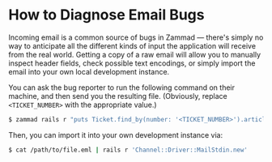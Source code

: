 # How to Diagnose Email Bugs

Incoming email is a common source of bugs in Zammad — there's simply no way to anticipate all the different kinds of input the application will receive from the real world.
Getting a copy of a raw email will allow you to manually inspect header fields, check possible text encodings, or simply import the email into your own local development instance.

You can ask the bug reporter to run the following command on their machine, and then send you the resulting file. (Obviously, replace `<TICKET_NUMBER>` with the appropriate value.)

```sh
$ zammad rails r "puts Ticket.find_by(number: '<TICKET_NUMBER>').articles.last.as_raw.content" > /tmp/bug_report_email.eml
```

Then, you can import it into your own development instance via:

```sh
$ cat /path/to/file.eml | rails r 'Channel::Driver::MailStdin.new'
```
